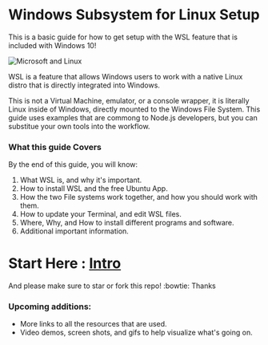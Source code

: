 # Windows Subsystem for Linux Setup

This is a basic guide for how to get setup with the WSL feature that is included with Windows 10!

![Microsoft and Linux](https://i.imgur.com/GOij8My.png)

WSL is a feature that allows Windows users to work with a native Linux distro that is directly integrated into Windows.

This is not a Virtual Machine, emulator, or a console wrapper, it is literally Linux inside of Windows, directly mounted to the Windows File System. This guide uses examples that are commong to Node.js developers, but you can substitue your own tools into the workflow.


### What this guide Covers

By the end of this guide, you will know:

1. What WSL is, and why it's important.
1. How to install WSL and the free Ubuntu App.
1. How the two File systems work together, and how you should work with them.
1. How to update your Terminal, and edit WSL files.
1. Where, Why, and How to install different programs and software.
1. Additional important information.

# Start Here : [Intro](./readmes/01_preface.md) 

And please make sure to star or fork this repo! :bowtie: Thanks


### Upcoming additions:

- More links to all the resources that are used.
- Video demos, screen shots, and gifs to help visualize what's going on.
